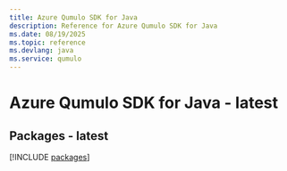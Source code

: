 ```yaml
---
title: Azure Qumulo SDK for Java
description: Reference for Azure Qumulo SDK for Java
ms.date: 08/19/2025
ms.topic: reference
ms.devlang: java
ms.service: qumulo
---
```

# Azure Qumulo SDK for Java - latest
## Packages - latest
[!INCLUDE [packages](qumulo-index.md)]